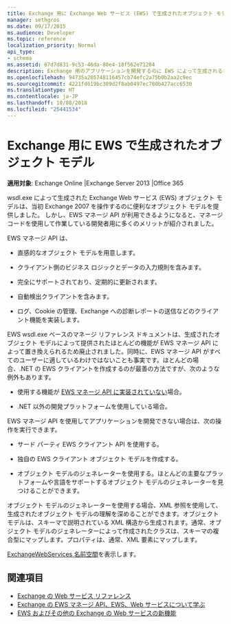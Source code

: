 ```yaml
---
title: Exchange 用に Exchange Web サービス (EWS) で生成されたオブジェクト モデル
manager: sethgros
ms.date: 09/17/2015
ms.audience: Developer
ms.topic: reference
localization_priority: Normal
api_type:
- schema
ms.assetid: 67d7d831-9c53-46da-80e4-18f562e71284
description: Exchange 用のアプリケーションを開発するのに EWS によって生成されるオブジェクト モデル参照を使用している場合に EWS 開発で使用できる他のオプションについて説明します。
ms.openlocfilehash: 94735a205748116457cb74efc2a75b0b2aa2c9ec
ms.sourcegitcommit: 4221fd619bc309d2f8ab0497ec780b427acc6530
ms.translationtype: HT
ms.contentlocale: ja-JP
ms.lasthandoff: 10/08/2018
ms.locfileid: "25441534"
---
```

# <a name="ews-generated-object-models-for-exchange"></a>Exchange 用に EWS で生成されたオブジェクト モデル

**適用対象**: Exchange Online |Exchange Server 2013 |Office 365

wsdl.exe によって生成された Exchange Web サービス (EWS) オブジェクト モデルは、当初 Exchange 2007 を操作するのに便利なオブジェクト モデルを提供しました。 しかし、EWS マネージ API が利用できるようになると、マネージ コードを使用して作業している開発者用に多くのメリットが紹介されました。 

EWS マネージ API は、

- 直感的なオブジェクト モデルを用意します。

- クライアント側のビジネス ロジックとデータの入力規則を含みます。

- 完全にサポートされており、定期的に更新されます。

- 自動検出クライアントを含みます。

- ログ、Cookie の管理、Exchange への診断レポートの送信などのクライアント機能を実装します。

EWS wsdl.exe ベースのマネージ リファレンス ドキュメントは、生成されたオブジェクト モデルによって提供されたほとんどの機能が EWS マネージ API によって置き換えられるため廃止されました。同時に、EWS マネージ API がすべてのユーザーに適しているわけではないことも事実です。ほとんどの場合、.NET の EWS クライアントを作成するのが最善の方法ですが、次のような例外もあります。

- 使用する機能が [EWS マネージ API に実装されていない](../exchange-web-services/web-service-api-feature-availability-in-exchange-and-the-ews-managed-api.md#bk_apifeatures)場合。

- .NET 以外の開発プラットフォームを使用している場合。

EWS マネージ API を使用してアプリケーションを開発できない場合は、次の操作を実行できます。

- サード パーティ EWS クライアント API を使用する。

- 独自の EWS クライアント オブジェクト モデルを作成する。

- オブジェクト モデルのジェネレーターを使用する。ほとんどの主要なプラットフォームや言語をサポートするオブジェクト モデルのジェネレーターを見つけることができます。

オブジェクト モデルのジェネレーターを使用する場合、XML 参照を使用して、生成されたオブジェクト モデルの理解を深めることができます。オブジェクト モデルは、スキーマで説明されている XML 構造から生成されます。通常、オブジェクト モデルのジェネレーターによって作成されたクラスは、スキーマの複合型にマップします。プロパティは、通常、XML 要素にマップします。  

[ExchangeWebServices 名前空間](https://docs.microsoft.com/dotnet/api/exchangewebservices?view=exchange-ews-proxy)を表示します。

## <a name="see-also"></a>関連項目

- [Exchange の Web サービス リファレンス](web-services-reference-for-exchange.md)
- [Exchange の EWS マネージ API、EWS、Web サービスについて学ぶ](../exchange-web-services/explore-the-ews-managed-api-ews-and-web-services-in-exchange.md)
- [EWS およびその他の Exchange の Web サービスの新機能](../exchange-web-services/whats-new-in-ews-and-other-web-services-in-exchange.md)
